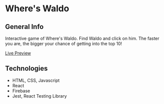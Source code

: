 # Where's Waldo

## General Info

Interactive game of Where's Waldo. Find Waldo and click on him. The faster you are, the bigger your chance of getting into the top 10!

[Live Preview](#)

## Technologies

- HTML, CSS, Javascript
- React
- Firebase
- Jest, React Testing Library
